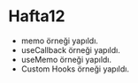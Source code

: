 # Hafta12

+ memo örneği yapıldı.
+ useCallback örneği yapıldı.
+ useMemo örneği yapıldı.
+ Custom Hooks örneği yapıldı.
